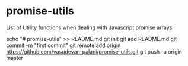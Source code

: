 # promise-utils
List of Utility functions when dealing with Javascript promise arrays

echo "# promise-utils" >> README.md
git init
git add README.md
git commit -m "first commit"
git remote add origin https://github.com/vasudevan-palani/promise-utils.git
git push -u origin master
